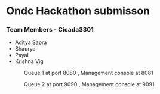 # Ondc Hackathon submisson

### Team Members - Cicada3301 
<ul>
<li>Aditya Sapra </li>
<li>Shaurya </li>
<li>Payal</li>
<li>Krishna Vig </li>
<ul> 


Queue 1 at port 8080 , Management console at 8081 

Queue 2 at port 9090 , Management console at 9091 